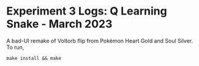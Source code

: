 # Experiment 3 Logs: Q Learning Snake - March 2023
A bad-UI remake of Voltorb flip from Pokémon Heart Gold and Soul Silver. To run,
```
make install && make
```